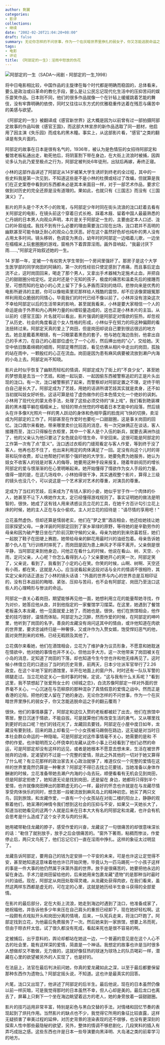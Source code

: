 ```yaml
---
author: 剩翼
categories:
- 影评
collections:
- 继续
date: "2002-02-20T21:04:20+08:00"
draft: false
summary: 无论你怎样的不问世事，作为一个在灰暗世界里挣扎的弱女子，你又怎能逃脱命运之手的翻云覆雨？
tags:
- 电影
- 评论
title: 《阿部定的一生》：淫雨中怒放的伤花
---
```


![阿部定的一生（SADA〜闹剧・阿部定的一生,1998）](/img/AbeSadanoshogai/AbeSadanoshogaiboard1.jpg)

将中日电影相比较，中国作品的主旋律在每个时代都是明确而稳固的，总体看来，要么是政治或曰革命的教化手段，要么是让公民忘记现代化生活中的压抑苦闷的娱乐耍笑作品。日本则不同，他们的很多作品就像一个在针毡上缓缓跳着艺能的舞伎，没有牢靠明确的依傍，同时又往往以东方式的优雅稳重传达着在残忍与痛苦中的美感与欲望。

《阿部定的一生》被翻译成《感官新世界》这大概是因为以前曾有过一部拍摄阿部定故事的作品叫做《感官王国》，而这部大林宣彦的新作品选取了同一题材，他启用了因主演《失乐园》而成名的黑木瞳。事实上，从这部影片看，"感官"之类的翻译是有失片面的。

阿部定的故事在日本是很有名气的，1936年，被认为是色情狂的女招待阿部定和餐馆老板私通出走，勒死他后，将阴茎割下带在身边，在大街上流浪时被捕，因舆论多认为此乃爱至极点之行为，阿部定被判处6年徒刑，出狱后再嫁，寿终正寝。

小林的这部作品讲述了阿部定从14岁被某大学生诱奸到终老的全过程，其中的一些史料我是第一次见到，不知道这些是不是小林的杜撰或经过了改编，但就算是我们在正史案卷中看到的东西都未必是其本来面目一样，对于一部艺术作品，要求它做到对历史的完全还原是没有道理的。果如此，也就只有《三国志》而没有《三国演义》了。

影片的开头是个不大不小的败笔，与阿部定少年时同在街头流浪的泷口赶着去看有关阿部定的电影，在镜头前这个穿着日式长袍、踩着木屐、留着中国人最最熟悉的仁丹胡的日本男人向观众声明，本片是关于阿部定一生的，主要由定本人口述、泷口的补叙组成。我找不到有什么必要的理由需要泷口现在出场，泷口君并不高明的幽默甚至可能令缺乏耐心的观众心生厌恶。好在这个虽然好色却也纯朴的男人没有占用太多时间。镜头移转，色调变为黑白，幼年时的阿部定一边唱着儿歌，一边坐在榻榻米上玩套圈圈的游戏，窗格外下着霏霏淫雨。画外音响起，"我最讨厌下雨......,"阿部定开始叙述她的一生。

14 岁那一年，定被一个有权势大学生带到一个房间里强奸了。那房子是这个大学生医学部的同学岗田的阿姨的，第一次的性经验只使定感到了疼痛，而且事后定血流不止，这时岗田回来，喝走了那个男人，又拿出手术器械为定施术止血，并把自己的甜甜圈分给定吃。定此时还是个无知的孩子，极度的痛苦和温柔先后的接踵而至，可想而知的在幼小的心灵上留下了多么矛盾而深刻的烙印。悲惨向来是优秀的电影所避讳的主题，你可以像帕索里尼那样给人残酷的震惊，却不应该像窦娥冤那样利用观众脆弱的同情心，毕竟我们的时代已经不像以前了。小林并没有渲染这次不幸给阿部定以后的生活带来的影响，甚至就我看来，小林是要大家相信一个人的命运是由于外界和内心两种力量的纠缠较量造成的，这也正是小林本片的主旨。从以前的《感官王国》片名就可以看出，影片强调的是阿部定对情欲的狂热，却忽视了从历史、社会的角度看这个女人性格的形成，小林似乎在努力的将这种偏颇的看法扭转过来。阿部定天真的爱上了岗田，但是岗田却说自己要到很远很远的地方去。她总是戴着黑眼镜，有一只眼蒙着黑色的套子，他与她在海边告别，他拿出自己的手术刀，在自己的心脏部位虚化了一个心形，然后捧出他的"心"，交给她。天空中依旧飘着绵稠的细雨，阿部定蓦然回首，看见仿佛从相片中走出的岗田，孤独的站在雨中，一颗殷红的心正在流血。岗田是因为患有麻风病要被流放到濑户内海的小岛上去。阿部定尚不知晓。

影片此时似乎恢复了幽默而轻松的情调，阿部定成为了街上的"不良少女"，甚至她的梦想竟是去当一个艺妓。和她一起玩耍、一起因偷东西被警察追赶的正是片头出现的泷口。有一次，泷口被警察抓了起来，而警察却对阿部定置之不理，定终于明白自己是长大了。阿部定成为了艺妓，用她的话讲所谓艺妓其实就是卖身，还不如当初就叫妓女好听些。这话可算是给了虚伪做作的日本色情文化一个绝妙的讽刺。小林用了现代化的蒙太奇手法，处理了这些必须交待的"床上戏"，我们看到艳装裸肩的黑木瞳平躺在榻榻米上，轻轻的带点恍惚的哼唱着日本艺能中的段落，然后镜头在许多像X光照片一样的男人跃动的身体和色相毕露的脸庞间飞快的切换，卖淫成为阿部定的工作了。阿部甚至在作爱时也要吃一口甜甜圈，这是事关岗田的回忆。泷口偶尔来看她，带来哪里卖价比较高的消息，有一次兄妹俩正在谈话，客人接踵而至，泷口只得躲在衣柜里，其中一个客人是个入伍的新兵，就要去满洲作战了，他的父亲认为他只要沾了女色就会珍惜生命，平安回来。这很可能是阿部定的工作第一次有了点"意义"。泷口透过衣柜的门缝观看定与客人作爱，等到终于没了客人，他再也忍不住了，也出来利用定的肉体满足了一回。定没有向这个儿时的哥哥和玩伴收费，却让他帮她打听那个强奸她的大学生，她要免费为她服务，她认为妓女不收客人的钱是对客人的侮辱，她要用这种手段来报复。随着年龄阅历的增长阿部定的爱与恨渐渐的在心里明晰起来。她开始懂得了情欲作为女人手段的力量。值得一提的是，在这几场戏中，小林拍得很干净，其实通观整个影片，算得上三级的镜头也没几个，可以说这是一个艺术家对艺术的尊重，对演员的尊重。

定成为了当红的艺妓，后来成为了有钱人家的小妾，她似乎甘于作一个肉体的仆人，她甚至不让下人唤她作太太，定已经懂得游戏规则了。事实证明她的做法是明智的，很快，她成了这有钱人用来诱惑议员立花的工具，在她千方百计勾引立花上床的时候，她的主人正在与女仆偷欢。主人对立花的招待是："请尽情的享用吧！"

立花虽然虚伪，但却还算是懦弱老实，他们在"梦之里"酒店相会，他还给她钱让她回家探望父母。一身洋装的阿部定回到了家乡翠绿的原野，等待她的是辛勤劳作的母亲和因为破产整日坐在门阶前沉默守候的父亲。母亲为她的到来欣喜若狂，她们一起脱了鞋子在田埂上赛跑，她带给母亲的鲜花用最时兴的油纸包着。母亲告诉她那个仇人在飞行训练时摔死了，而岗田是因为患上麻风才不得不离开。父亲倒是很平静，当阿部定来到他身边，问他正在看什么的时候，他说在看山、树、天空、小雨，定问父亲，人心呢？你怎么看得到人心？父亲要她开心的笑一次，阿部定笑了，父亲说，看到了，我看到了小定的心在笑。你笑的时候，山啊、树啊、天空还有小雨，都在笑，这就是人心。应当说看起来这段对话与全片的情调不很相符，其实定父亲的话正道出了小林的镜头话语："外面的世界与内心的世界总是互相印证的，没有日本战前的晦暗、紧张、压抑与苦闷，也不会有阿部定、岗田乃至泷口这些人的心理畸形与惨淡的命运。

阿部定一直关心着岗田，期望能够再见他一面，她想利用立花的能量帮她寻找，作为对价，她答应他从良，并到他指定的一家餐馆学习摆菜。在这里，她遇到了餐馆老板喜久本龙藏，他一见面就爱上她了，而她也是。很快，他们在旅馆相会，他作爱的技巧很好，温情而体贴，阿部定为之沉醉，然而作爱的时候，在阿部定的呻吟里，他听到了岗田的名字。善良的龙藏没有询问这其中的情由，或许他知道在肉欲的世界里，要求忠诚终归是一种奢侈，又或许作为入赘女婿，饱受悍妇恶气的他，面对突然到来的欢畅，已经无暇顾及其他了。

立花偶尔来看她，他们在酒馆相会，立花为了维护身为议员形象，不愿意和她耽迷在情欲中，他对她的事情也并不关心，但他出手大方。这一次他带来了岗田被关在小岛的消息，定知道了岗田的下落，却也知道今生今世也许和他无缘再见了。这时候小林借立花的口道出了当时的历史背景，前两天，日本少壮派军官举行了2.26政变。在这个半地下室的酒馆里，半开在地面上的窗户外，时时还有一队队军警的绑腿走过。当立花劝定关心一些时事的时候，定说，"这与我有什么关系呢？"看到这里，我不禁想起了张爱玲女士的《倾城之恋》，白流苏像阿部定一样对外面的世界毫不关心，一心沉迷在与范柳原的那种混杂了真情假意的爱情之战中。然而正是香港的沦陷，把他的爱人留在了她的身边，无论你怎样的不问世事，作为一个在灰暗世界里挣扎的弱女子，你又怎能逃脱命运之手的翻云覆雨？

很快，他们的事情暴露了，阿部定和这位入赘的老板都被赶了出去，他们在旅馆中寄居，整日沉迷于情欲，不能自拔。可是就算他们有改变生活的勇气，又从哪里找到更好的出口呢？他们的钱花光了，龙藏回去要钱，阿部定在小屋中度日如年，龙藏没有要到钱，回来的路上却看见一个小女孩被马踢倒在路边，这无疑是对当时日本社会群众命运的一种隐喻。可是阿部定对这件事情毫不关心，她需要的是和 不停的作爱。也许聪明而又心怀侥幸的龙藏从这件小事上已经看到了他们必然的命运，可是阿部定却没有这样的远见，或者是她根本不愿意去想未来，生活在被世界抛弃的边缘，定渴望的不过是一个完整的爱情，除此之外其他的一切对于她又算得了什么呢？有立花那样的政治家去关心政治就够了，难道仅仅一个完整的爱情在这样的世界里竟然仍算是一种奢求？阿部定不得已去找立花要钱，当她准备以身体作酬谢的时候，立花准备带她去濑户内海的小岛去玩，顺便看看有无机会见到岗田，但是阿部定拒绝了，她知道无论是找到岗田，还是留在 身边，她都将只得到半个爱情，也许就像岗田捧出的那颗虚无的心一样，最好的怀念也许就是在与龙藏尽情享受肉体快乐的同时，想念那一段被流放到麻风岛上的精神初恋。她买了两只文鸟，回到旅馆，和龙藏作爱，一直有一个小女孩站在对街二楼的阳台上，静静的观察着他们，她呆滞的神情令我们想到这社会的压抑与不安，如果又一天她长大了，知道当初她看见的这两个人就是后来在日本大大有名的阿部定和龙藏，也许会有机会思考是什么造成了这个女子灵与肉的分离。

她用裙带勒住龙藏的脖子，感受作爱的兴奋，龙藏说了一句很痛苦的却很意味深长的话："勒住了就别放手，放手之后会很痛苦的。"窗外下著雨，粘稠而惨淡，作爱停止后，两只文鸟死了，他们忘记它们一直在淫雨中挣扎。这样的象征太过明显了。

龙藏告诉阿部定，要用自己的钱为定安排一个平安的未来，可是也许这让定觉得不安，甚至她知道这意味着他也许已开始厌倦，毕竟认为一匹马踢死一个小孩子这样的事是一件大事的他仍然属于床第外面的世界。放手是很痛苦的，她要把他永远的留在身边。手术刀是岗田留给他的，后来她用来包裹龙藏"遗物"的是那种当时最时兴的油纸。现在，阿部定从岗田处取得灵魂，从龙藏处获得肉欲，在我们看来，虽然这两样东西都是虚无的，可在定的心里，这就是她历经半生奋斗获得的全部爱情。

在影片的最后部分，定在大街上流浪，她走到海边时遇到了泷口，他准备成家了，她祝福他，并告诉他多少年来压在自己肩头的重担已经卸下，现在她好轻松啊。这一段颇有点戏拟开头和岗田分离的情境，后来，一队宪兵走来，将泷口吓跑了。阿部定找到立花，为他最后免费服务了一次。然后她来到一家旅馆，想要上吊而死，但由于晾衣杆太低，试了很久都没有死成，看起来死也是很不容易的啊。

定被捕后，出乎意料的，舆论却都站在她这一边，一个普遍的意见是在这个人心不古的社会里，能有这样深的爱情，简直是一个神话。我想定的故事也许是当时很多人想做却又不敢做，无力做的，这就好像狂热的球迷为球场上的队员喝彩一样，潜藏在心里的欲望被另外的人实现了，也是好的。

在法庭上，法官在最后判决前问她，你真的爱龙藏如此之深，以至于最后都要保留那种东西作为遗物么？阿部定摇头说，不知道。这也许是最真实的回答。

片尾，泷口又出现了，他讲述了阿部定的后半生。最后他说，现在的日本虽然仍像以前一样灰暗，可是我觉得那时的日本虽然不幸，但人心却是美的。最后龙口也离去了，屏幕上只剩下一个坐在海边眺望着远方的老人，她的身旁放着一袋甜甜圈。

影片的技巧运用非常丰富，特别是彩色与黑白交替的手法，对情绪和回忆节奏的表现起到了烘托作用。当然影片的缺点也不少，我觉得它所用的象征比较直露，这样无疑损害了审美过程的延伸，对历史背景的渲染表现的还不很够，也没有更深刻的探索人性中那些最隐秘的欲望，另外，整体的情调不够悲剧化，几段笑料的插入有弄巧成拙之感。这些东西也许是日本一些导演要向黑泽明、大岛渚之类的前辈学习的地方。